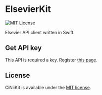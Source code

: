# ElsevierKit

[![MIT License](http://img.shields.io/badge/license-MIT-blue.svg?style=flat)](https://github.com/YutoMizutani/ElsevierKit/blob/master/LICENSE)

Elsevier API client written in Swift.

## Get API key

This API is required a key. Register [this page](http://dev.elsevier.com).

## License

CiNiiKit is available under the [MIT license](https://github.com/YutoMizutani/ElsevierKit/blob/master/LICENSE).

